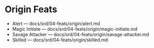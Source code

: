 # Origin Feats

- Alert — docs/srd/04-feats/origin/alert.md
- Magic Initiate — docs/srd/04-feats/origin/magic-initiate.md
- Savage Attacker — docs/srd/04-feats/origin/savage-attacker.md
- Skilled — docs/srd/04-feats/origin/skilled.md
